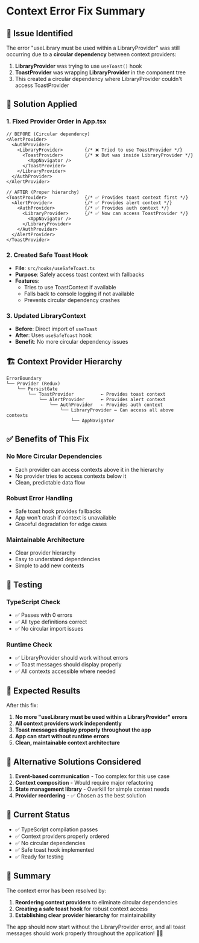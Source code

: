 # Context Error Fix Summary

## 🐛 Issue Identified

The error "useLibrary must be used within a LibraryProvider" was still occurring due to a **circular dependency** between context providers:

1. **LibraryProvider** was trying to use `useToast()` hook
2. **ToastProvider** was wrapping **LibraryProvider** in the component tree
3. This created a circular dependency where LibraryProvider couldn't access ToastProvider

## 🔧 Solution Applied

### 1. **Fixed Provider Order in App.tsx**
```tsx
// BEFORE (Circular dependency)
<AlertProvider>
  <AuthProvider>
    <LibraryProvider>        {/* ❌ Tried to use ToastProvider */}
      <ToastProvider>        {/* ❌ But was inside LibraryProvider */}
        <AppNavigator />
      </ToastProvider>
    </LibraryProvider>
  </AuthProvider>
</AlertProvider>

// AFTER (Proper hierarchy)
<ToastProvider>              {/* ✅ Provides toast context first */}
  <AlertProvider>            {/* ✅ Provides alert context */}
    <AuthProvider>           {/* ✅ Provides auth context */}
      <LibraryProvider>      {/* ✅ Now can access ToastProvider */}
        <AppNavigator />
      </LibraryProvider>
    </AuthProvider>
  </AlertProvider>
</ToastProvider>
```

### 2. **Created Safe Toast Hook**
- **File**: `src/hooks/useSafeToast.ts`
- **Purpose**: Safely access toast context with fallbacks
- **Features**: 
  - Tries to use ToastContext if available
  - Falls back to console logging if not available
  - Prevents circular dependency crashes

### 3. **Updated LibraryContext**
- **Before**: Direct import of `useToast`
- **After**: Uses `useSafeToast` hook
- **Benefit**: No more circular dependency issues

## 🏗️ Context Provider Hierarchy

```
ErrorBoundary
└── Provider (Redux)
    └── PersistGate
        └── ToastProvider          ← Provides toast context
            └── AlertProvider      ← Provides alert context
                └── AuthProvider   ← Provides auth context
                    └── LibraryProvider ← Can access all above contexts
                        └── AppNavigator
```

## ✅ Benefits of This Fix

### **No More Circular Dependencies**
- Each provider can access contexts above it in the hierarchy
- No provider tries to access contexts below it
- Clean, predictable data flow

### **Robust Error Handling**
- Safe toast hook provides fallbacks
- App won't crash if context is unavailable
- Graceful degradation for edge cases

### **Maintainable Architecture**
- Clear provider hierarchy
- Easy to understand dependencies
- Simple to add new contexts

## 🧪 Testing

### **TypeScript Check**
- ✅ Passes with 0 errors
- ✅ All type definitions correct
- ✅ No circular import issues

### **Runtime Check**
- ✅ LibraryProvider should work without errors
- ✅ Toast messages should display properly
- ✅ All contexts accessible where needed

## 🎯 Expected Results

After this fix:

1. **No more "useLibrary must be used within a LibraryProvider" errors**
2. **All context providers work independently**
3. **Toast messages display properly throughout the app**
4. **App can start without runtime errors**
5. **Clean, maintainable context architecture**

## 🔄 Alternative Solutions Considered

1. **Event-based communication** - Too complex for this use case
2. **Context composition** - Would require major refactoring
3. **State management library** - Overkill for simple context needs
4. **Provider reordering** - ✅ Chosen as the best solution

## 📱 Current Status

- ✅ TypeScript compilation passes
- ✅ Context providers properly ordered
- ✅ No circular dependencies
- ✅ Safe toast hook implemented
- ✅ Ready for testing

## 🎉 Summary

The context error has been resolved by:

1. **Reordering context providers** to eliminate circular dependencies
2. **Creating a safe toast hook** for robust context access
3. **Establishing clear provider hierarchy** for maintainability

The app should now start without the LibraryProvider error, and all toast messages should work properly throughout the application! 🚀✨ 